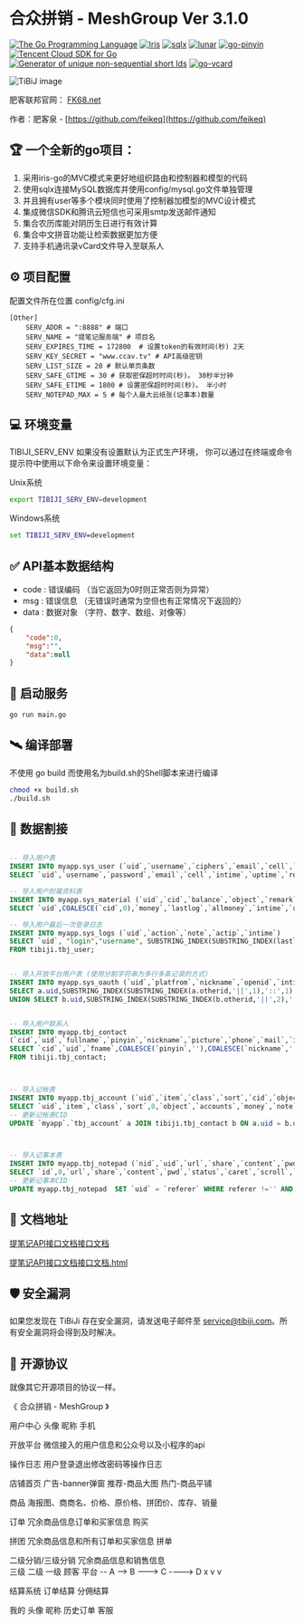 # 合众拼销 - MeshGroup  Ver 3.1.0
[![The Go Programming Language](https://img.shields.io/badge/Go-v1.20.5-green)](https://github.com/golang/go)
[![Iris](https://img.shields.io/badge/Iris-v12.2.0-green)](https://github.com/kataras/iris)
[![sqlx](https://img.shields.io/badge/sqlx-v1.3.5-green)](https://github.com/jmoiron/sqlx)
[![lunar](https://img.shields.io/badge/lunar-v1.3.3-green)](https://github.com/6tail/lunar-go)
[![go-pinyin](https://img.shields.io/badge/go%20pinyin-v0.20.0-green)](https://github.com/mozillazg/go-pinyin)
[![Tencent Cloud SDK for Go](https://img.shields.io/badge/tencentcloud%20sdk%20go-v1.0.667-green)](https://github.com/tencentcloud/tencentcloud-sdk-go/)
[![Generator of unique non-sequential short Ids](https://img.shields.io/badge/shortid-v0.0.0-green)](https://github.com/teris-io/shortid)
[![go-vcard](https://img.shields.io/badge/go%20vcard-v0.3.0-green)](https://github.com/emersion/go-vcard)



![TiBiJ image](https://www.tibiji.com/web/images/logo.png)


肥客联邦官网：
[FK68.net](http://fk68.net)

作者：肥客泉 - [https://github.com/feikeq](https://github.com/feikeq)




## 🏆 一个全新的go项目：
1. 采用iris-go的MVC模式来更好地组织路由和控制器和模型的代码
2. 使用sqlx连接MySQL数据库并使用config/mysql.go文件单独管理
3. 并且拥有user等多个模块同时使用了控制器加模型的MVC设计模式 
4. 集成微信SDK和腾讯云短信也可采用smtp发送邮件通知
5. 集合农历库能对阴历生日进行有效计算
6. 集合中文拼音功能让检索数据更加方便
7. 支持手机通讯录vCard文件导入至联系人


## ⚙️ 项目配置
配置文件所在位置 config/cfg.ini
```
[Other] 
    SERV_ADDR = ":8888" # 端口
    SERV_NAME = "提笔记服务端" # 项目名
    SERV_EXPIRES_TIME = 172800  # 设置token的有效时间(秒) 2天  
    SERV_KEY_SECRET = "www.ccav.tv" # API高级密钥
    SERV_LIST_SIZE = 20 # 默认单页条数
    SERV_SAFE_GTIME = 30 # 获取密保超时时间(秒)。 30秒半分钟
    SERV_SAFE_ETIME = 1800 # 设置密保超时时间(秒)。 半小时
    SERV_NOTEPAD_MAX = 5 # 每个人最大云纸张(记事本)数量
```


## 💻 环境变量
TIBIJI_SERV_ENV 如果没有设置默认为正式生产环境，
你可以通过在终端或命令提示符中使用以下命令来设置环境变量：

Unix系统 
```bash
export TIBIJI_SERV_ENV=development
```
Windows系统 
```bat
set TIBIJI_SERV_ENV=development
```

## ✅ API基本数据结构
* code : 错误编码 （当它返回为0时则正常否则为异常）
* msg : 错误信息 （无错误时通常为空但也有正常情况下返回的）
* data : 数据对象 （字符、数字、数组、对像等）

```json
{
    "code":0,
    "msg":"",
    "data":null
}
```

## 🚀 启动服务
```sh
go run main.go
```

## 🛰 编译部署
不使用 go build 而使用名为build.sh的Shell脚本来进行编译
```sh
chmod +x build.sh
./build.sh
```


## 🐬 数据割接
```sql

-- 导入用户表
INSERT INTO myapp.sys_user (`uid`,`username`,`ciphers`,`email`,`cell`,`intime`,`uptime`,`regip`,`referer`,`state`,`object`)
SELECT `uid`,`username`,`password`,`email`,`cell`,`intime`,`uptime`,`regip`,`txt`,`status`,`notepad` FROM tibiji.tbj_user;

-- 导入用户附属资料表
INSERT INTO myapp.sys_material (`uid`,`cid`,`balance`,`object`,`remark`,`intime`,`uptime`)
SELECT `uid`,COALESCE(`cid`,0),`money`,`lastlog`,`allmoney`,`intime`,`uptime` FROM tibiji.tbj_user;

-- 导入用户最后一次登录日志
INSERT INTO myapp.sys_logs (`uid`,`action`,`note`,`actip`,`intime`)
SELECT `uid`, "login","username", SUBSTRING_INDEX(SUBSTRING_INDEX(lastlog,"||", 1),"::",1) AS "ip",SUBSTRING_INDEX(SUBSTRING_INDEX(lastlog,"||", 1),"::",-1) AS "time"  
FROM tibiji.tbj_user;


-- 导入开放平台用户表 (使用分割字符串为多行多条记录的方式)
INSERT INTO myapp.sys_oauth (`uid`,`platfrom`,`nickname`,`openid`,`intime`,`uptime`,`privilege`,`object`,`tidings`)
SELECT a.uid,SUBSTRING_INDEX(SUBSTRING_INDEX(a.otherid,'||',1),'::',1) as "type" ,a.username, SUBSTRING_INDEX(SUBSTRING_INDEX(a.otherid,'||',1),'::',-1) AS 'otherid', a.intime , a.uptime ,"","","" FROM tibiji.tbj_user a  WHERE otherid !=''
UNION SELECT b.uid,SUBSTRING_INDEX(SUBSTRING_INDEX(b.otherid,'||',2),'::',1) as "type" , b.username, SUBSTRING_INDEX(SUBSTRING_INDEX(b.otherid,'||',2),'::',-1) AS 'otherid', b.intime ,b.uptime,"","","" FROM tibiji.tbj_user b  WHERE b.otherid !='';


-- 导入用户联系人
INSERT INTO myapp.tbj_contact 
(`cid`,`uid`,`fullname`,`pinyin`,`nickname`,`picture`,`phone`,`mail`,`im`,`http`,`company`,`position`,`address`,`gender`,`birthday`,`lunar`,`grouptag`,`remind`,`relation`,`family`,`note`,`state`,`intime`,`uptime`)
SELECT `cid`,`uid`,`fname`,COALESCE(`pinyin`,''),COALESCE(`nickname`,''),COALESCE(`picture`,''),COALESCE(`phone`,''),COALESCE(`mail`,''),COALESCE(`im`,''),COALESCE(`http`,''),COALESCE(`company`,''),COALESCE(`position`,''),COALESCE(`address`,''),CASE `gender` WHEN '男' THEN 1 WHEN '女' THEN  2 ELSE 0 END  AS "tonum",COALESCE(`birthday`,'0000-00-00 00:00:00'),lunar,COALESCE(`group`,''),COALESCE(`remind`,''),COALESCE(`relation`,''),COALESCE(`family`,''),COALESCE(`note`,''),`status`,`intime`,`uptime`
FROM tibiji.tbj_contact;



-- 导入记帐表
INSERT INTO myapp.tbj_account (`uid`,`item`,`class`,`sort`,`cid`,`object`,`accounts`,`money`,`note`,`btime`,`intime`,`uptime`)
SELECT `uid`,`item`,`class`,`sort`,0,`object`,`accounts`,`money`,`note`,`intime`,`intime`,`intime` FROM tibiji.tbj_account;
-- 更新记帐表CID
UPDATE `myapp`.`tbj_account` a JOIN tibiji.tbj_contact b ON a.uid = b.uid AND a.object = b.fname   SET a.`cid` =  b.`cid` WHERE a.object !='';



-- 导入记事本表
INSERT INTO myapp.tbj_notepad (`nid`,`uid`,`url`,`share`,`content`,`pwd`,`state`,`caret`,`scroll`,`ip`,`referer`,`intime`,`uptime`)
SELECT `id`,0,`url`,`share`,`content`,`pwd`,`status`,`caret`,`scroll`,`ip`,`referer`,`intime`,`uptime` FROM tibiji.tbj_notepad;
-- 更新记事本CID
UPDATE myapp.tbj_notepad  SET `uid` = `referer` WHERE referer !='' AND referer  REGEXP '^[0-9]+$';


```

## 📄 文档地址
 [提笔记API接口文档接口文档](https://console-docs.apipost.cn/preview/24229f55dd876c3f/46b8e7c7322b8614)

 [提笔记API接口文档接口文档.html](./%E6%8F%90%E7%AC%94%E8%AE%B0API%E6%8E%A5%E5%8F%A3%E6%96%87%E6%A1%A3%E6%8E%A5%E5%8F%A3%E6%96%87%E6%A1%A3.html)


## 🛡 安全漏洞

如果您发现在 TiBiJi 存在安全漏洞，请发送电子邮件至 [service@tibiji.com](mailto:service@tibiji.com)。所有安全漏洞将会得到及时解决。

## 📝 开源协议

就像其它开源项目的协议一样。







《 合众拼销 - MeshGroup 》

用户中心
头像 昵称 手机 

开放平台
微信接入的用户信息和公众号以及小程序的api

操作日志
用户登录退出修改密码等操作日志

店铺首页
广告-banner弹窗  推荐-商品大图  热门-商品平铺

商品
海报图、商商名、价格、原价格、拼团价、库存、销量

订单
冗余商品信息订单和买家信息 购买  

拼团
冗余商品信息和所有订单和买家信息 拼单

二级分销/三级分销
冗余商品信息和销售信息  
       三级    二级     一级       顾客
平台 -- A  -->  B  --->  C  ---->  D
       x       v        v

结算系统
订单结算 分佣结算

我的
头像 昵称 历史订单 客服